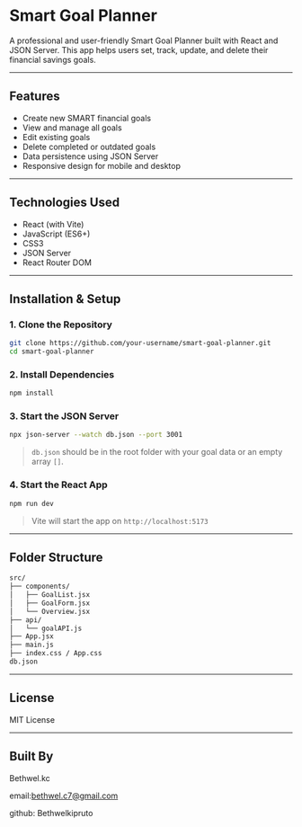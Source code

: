 # Smart Goal Planner

A professional and user-friendly Smart Goal Planner built with React and JSON Server. This app helps users set, track, update, and delete their financial savings goals.

---

## Features

* Create new SMART financial goals
* View and manage all goals
* Edit existing goals
* Delete completed or outdated goals
* Data persistence using JSON Server
* Responsive design for mobile and desktop

---

## Technologies Used

* React (with Vite)
* JavaScript (ES6+)
* CSS3
* JSON Server
* React Router DOM

---

## Installation & Setup

### 1. Clone the Repository

```bash
git clone https://github.com/your-username/smart-goal-planner.git
cd smart-goal-planner
```

### 2. Install Dependencies

```bash
npm install
```

### 3. Start the JSON Server

```bash
npx json-server --watch db.json --port 3001
```

> `db.json` should be in the root folder with your goal data or an empty array `[]`.

### 4. Start the React App

```bash
npm run dev
```

> Vite will start the app on `http://localhost:5173`

---

## Folder Structure

```bash
src/
├── components/
│   ├── GoalList.jsx
│   ├── GoalForm.jsx
│   └── Overview.jsx
├── api/
│   └── goalAPI.js
├── App.jsx
├── main.js
├── index.css / App.css
db.json
```

---

## License

MIT License

---

## Built By

Bethwel.kc

email:[bethwel.c7@gmail.com](mailto:bethwel.c7@gmail.com)

github: Bethwelkipruto
